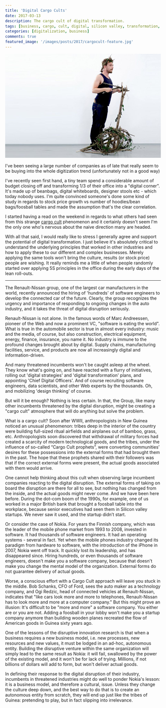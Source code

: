 ```yaml
---
title: 'Digital Cargo Cults'
date: 2017-03-13
description: The cargo cult of digital transformation.
tags: [business, cargo, cult, digital, silicon valley, transformation, digitalization]
categories: [digitalization, business]
comments: true
featured_image: '/images/posts/2017/cargocult-feature.jpg'
---
```


![](/images/posts/2017/cargocult.jpg)

I've been seeing a large number of companies as of late that really seem to be buying into the whole digitization trend (unfortunately not in a good way)

I've recently seen first hand, a tiny team spend a considerable amount of budget closing off and transforming 1/3 of their office into a "digital corner". It's made up of beanbags, digital whiteboards, designer stools etc - which today nobody uses. I'm quite convinced someone's done some kind of study in regards to stock price growth vs number of hoodies/bean bags/foosball tables and made the assumption that's the clear correlation. 

I started having a read on the weekend in regards to what others had seen from this strange [cargo cult](https://en.wikipedia.org/wiki/Cargo_cult) phenomenon and it certainly doesn't seem I'm the only one who's nervous about the naive direction many are headed. 

With all that said, I would really like to stress I generally agree and support the potential of digital transformation. I just believe it's absolutely critical to understand the underlying principles that worked in other industries and how to apply these to our different and complex businesses. Merely applying the same tools won't bring the culture, results (or stock price) people are wishing. It really reminds me a little of when people randomly started over applying 5S principles in the office during the early days of the lean roll-outs. 

---

The Renault-Nissan group, one of the largest car manufacturers in the world, recently announced the hiring of 'hundreds' of software engineers to develop the connected car of the future. Clearly, the group recognizes the urgency and importance of responding to ongoing changes in the auto industry, and it takes the threat of digital disruption seriously.

Renault-Nissan is not alone. In the famous words of Marc Andreessen, pioneer of the Web and now a prominent VC, "software is eating the world". What is true in the automobile sector is true in almost every industry: music and the media, of course, but also construction, electrical equipment, energy, finance, insurance, you name it. No industry is immune to the profound changes brought about by digital. Supply chains, manufacturing facilities, service, and products are now all increasingly digital and information-driven.

And many threatened incumbents won't be caught asleep at the wheel. They know what's going on, and have reacted with a flurry of initiatives, rolling out 'digital strategies' and 'digital transformation' plans, and appointing 'Chief Digital Officers'. And of course recruiting software engineers, data scientists, and other Web experts by the thousands. Oh, and mobilizing 'design thinking' of course.

But will it be enough? Nothing is less certain. In that, the Group, like many other incumbents threatened by the digital disruption, might be creating a "cargo cult" atmosphere that will do anything but solve the problem.

What is a cargo cult? Soon after WWII, anthropologists in New Guinea noticed an unusual phenomenon: tribes deep in the interior of the country were building full-sized ritual airfields and airplanes out of bamboo, grass, etc. Anthropologists soon discovered that withdrawal of military forces had created a scarcity of modern technological goods, and the tribes, under the influence of so-called “Cargo Cult prophets”, were converting communities’ desires for these possessions into the external forms that had brought them in the past. The hope that these prophets shared with their followers was that if the correct external forms were present, the actual goods associated with them would arrive.

One cannot help thinking about this cult when observing large incumbent companies reacting to the digital disruption. The external forms of taking on board the disruption are there for all to see, but nothing has changed from the inside, and the actual goods might never come.  And we have been here before. During the dot-com boom of the 1990s, for example, one of us worked in a major British bank that brought a foosball table into the workplace, because senior executives had seen them in Silicon valley startups. We never saw it used, and the startup didn’t start.

Or consider the case of Nokia. For years the Finnish company, which was the leader of the mobile phone market from 1993 to 2008, invested in software. It had thousands of software engineers. It had an operating systems - several in fact. Yet when the mobile phones industry changed its paradigm from hardware to software, with the introduction of the iPhone in 2007, Nokia went off track. It quickly lost its leadership, and has disappeared since. Hiring hundreds, or even thousands of software engineers, doesn't make you a software company, because that doesn't make you change the mental model of the organization. External forms do not guarantee delivery of actual goods.

Worse, a conscious effort with a Cargo Cult approach will leave you stuck in the middle. Bob Schanks, CFO of Ford, sees the auto maker as a technology company, and Ogi Redzic, head of connected vehicles at Renault-Nissan, indicates that "like cars look more and more to telephones, Renault-Nissan has to look more and more at a computer company." But this might prove an illusion: It's difficult to be "more and more" a software company. You either are or you are not. Adding a foosball in your lobby won't make you a startup company anymore than building wooden planes recreated the flow of American goods in Guinea sixty years ago.

One of the lessons of the disruptive innovation research is that when a business requires a new business model, i.e. new processes, new resources and new values, it must be lodged in an ad-hoc, autonomous entity. Building the disruptive venture within the same organization will simply lead to the same result as Nokia: it will fail, swallowed by the power of the existing model, and it won't be for lack of trying. Millions, if not billions of dollars will add to form, but won't deliver actual goods.

In defining their response to the digital disruption of their industry, incumbents in threatened industries might do well to ponder Nokia's lesson: it is a business model, and therefore a cultural, issue. Unless they change the culture deep down, and the best way to do that is to create an autonomous entity from scratch, they will end up just like the tribes of Guinea: pretending to play, but in fact slipping into irrelevance.